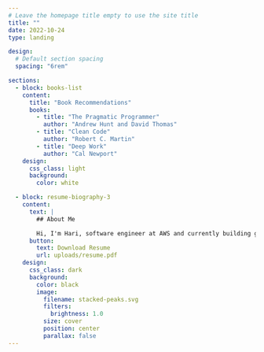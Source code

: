 ```yaml
---
# Leave the homepage title empty to use the site title
title: ""
date: 2022-10-24
type: landing

design:
  # Default section spacing
  spacing: "6rem"

sections:
  - block: books-list
    content:
      title: "Book Recommendations"
      books:
        - title: "The Pragmatic Programmer"
          author: "Andrew Hunt and David Thomas"
        - title: "Clean Code"
          author: "Robert C. Martin"
        - title: "Deep Work"
          author: "Cal Newport"
    design:
      css_class: light
      background:
        color: white

  - block: resume-biography-3
    content:
      text: |
        ## About Me

        Hi, I'm Hari, software engineer at AWS and currently building generative AI tools for enterprise customers.
      button:
        text: Download Resume
        url: uploads/resume.pdf
    design:
      css_class: dark
      background:
        color: black
        image:
          filename: stacked-peaks.svg
          filters:
            brightness: 1.0
          size: cover
          position: center
          parallax: false
---
```


